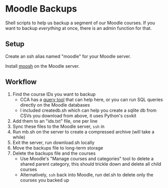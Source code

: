 # Moodle Backups

Shell scripts to help us backup a segment of our Moodle courses. If you want to backup _everything_ at once, there is an admin function for that.

## Setup

Create an ssh alias named "moodle" for your Moodle server.

Install [moosh](https://moosh-online.com) on the Moodle server.

## Workflow

1. Find the course IDs you want to backup
    + CCA has a [query tool](http://moodle.cca.edu/admin/cca_tools/queries/) that can help here, or you can run SQL queries directly on the Moodle databases
    + I included createdb.sh which can help you create a sqlite db from CSVs you download from above, it uses Python's csvkit
1. Add them to an "ids.txt" file, one per line
1. Sync these files to the Moodle server, `ssh` in
1. Run mb.sh on the server to create a compressed archive (will take a while)
1. Exit the server, run download.sh locally
1. Move the backups file to long-term storage
1. Delete the backups file and the courses
    + Use Moodle's "Manage courses and categories" tool to delete a shared parent category, this should trickle down and delete all child courses
    + Alternatively, `ssh` back into Moodle, run del.sh to delete only the courses you backed up
